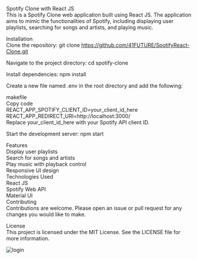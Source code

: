 <p class="has-line-data" data-line-start="0" data-line-end="2">Spotify Clone with React JS<br>
This is a Spotify Clone web application built using React JS. The application aims to mimic the functionalities of Spotify, including displaying user playlists, searching for songs and artists, and playing music.</p>
<p class="has-line-data" data-line-start="3" data-line-end="5">Installation<br>
Clone the repository: git clone <a href="https://github.com/41FUTURE/SpotifyReact-Clone.git">https://github.com/41FUTURE/SpotifyReact-Clone.git</a></p>
<p class="has-line-data" data-line-start="7" data-line-end="8">Navigate to the project directory: cd spotify-clone</p>
<p class="has-line-data" data-line-start="9" data-line-end="10">Install dependencies: npm install</p>
<p class="has-line-data" data-line-start="11" data-line-end="12">Create a new file named .env in the root directory and add the following:</p>
<p class="has-line-data" data-line-start="13" data-line-end="18">makefile<br>
Copy code<br>
REACT_APP_SPOTIFY_CLIENT_ID=your_client_id_here<br>
REACT_APP_REDIRECT_URI=http://localhost:3000/<br>
Replace your_client_id_here with your Spotify API client ID.</p>
<p class="has-line-data" data-line-start="19" data-line-end="20">Start the development server: npm start</p>
<p class="has-line-data" data-line-start="21" data-line-end="32">Features<br>
Display user playlists<br>
Search for songs and artists<br>
Play music with playback control<br>
Responsive UI design<br>
Technologies Used<br>
React JS<br>
Spotify Web API<br>
Material UI<br>
Contributing<br>
Contributions are welcome. Please open an issue or pull request for any changes you would like to make.</p>
<p class="has-line-data" data-line-start="33" data-line-end="35">License<br>
This project is licensed under the MIT License. See the LICENSE file for more information.</p>


<img src="https://i.imgur.com/03nejOl.jpg" alt="login">

